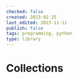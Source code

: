```yaml
---
checked: false
created: 2023-02-25
last_edited: 2023-11-11
publish: false
tags: programming, python
type: library
---
```

# Collections
